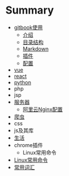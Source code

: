 # Summary

* [gitbook使用](README.md)
  * [介绍](gitbook使用/介绍.md)
  * [目录结构](gitbook使用/mu-lu-jie-gou.md)
  * [Markdown](gitbook使用/使用.md)
  * [插件](gitbook使用/插件.md)
  * [配置](gitbook使用/ss.md)
* [vue](an-zhuang.md)
* [react](react.md)
* [python](cha-jian.md)
* php
* jsp
* [服务器](服务器.md)
  * [阿里云Nginx配置](服务器/阿里云Nginx配置.md)
* [爬虫](pa-chong.md)
* css
* js及其库
* [生活](sheng-huo.md)
* chrome插件
  * Linux常用命令
* [Linux常用命令](linuxchang-yong-ming-ling.md)
* [常用词汇](chang-yong-ci-hui.md)

